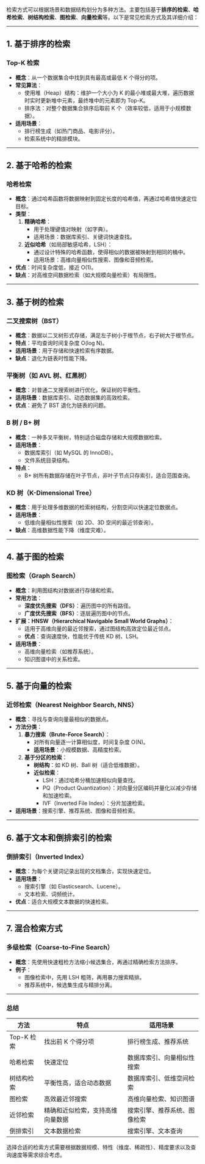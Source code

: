 检索方式可以根据场景和数据结构划分为多种方法。主要包括基于**排序的检索**、**哈希检索**、**树结构检索**、**图检索**、**向量检索**等。以下是常见检索方式及其详细介绍：

---

## 1. **基于排序的检索**
### Top-K 检索
- **概念**：从一个数据集合中找到具有最高或最低 K 个得分的项。
- **常见算法**：
  - 使用堆（Heap）结构：维护一个大小为 K 的最小堆或最大堆，遍历数据时实时更新堆中元素，最终堆中的元素即为 Top-K。
  - 排序法：对整个数据集合排序后取前 K 个（效率较低，适用于小规模数据）。
- **适用场景**：
  - 排行榜生成（如热门商品、电影评分）。
  - 检索系统中的精排模块。
  
---

## 2. **基于哈希的检索**
### 哈希检索
- **概念**：通过哈希函数将数据映射到固定长度的哈希值，再通过哈希值快速定位目标。
- **类型**：
  1. **精确哈希**：
     - 用于处理键值对映射（如字典）。
     - 适用场景：数据库索引、关键词快速查找。
  2. **近似哈希**（如局部敏感哈希，LSH）：
     - 通过设计特殊的哈希函数，使得相似的数据被映射到相同的桶中。
     - 适用场景：高维向量相似性搜索、图像和音频检索。
- **优点**：时间复杂度低，接近 O(1)。
- **缺点**：对高维空间数据检索（如大规模向量检索）有局限性。

---

## 3. **基于树的检索**
### 二叉搜索树（BST）
- **概念**：数据以二叉树形式存储，满足左子树小于根节点，右子树大于根节点。
- **特点**：平均查询时间复杂度 O(log N)。
- **适用场景**：用于存储和快速检索有序数据。
- **缺点**：退化为链表时性能下降。

### 平衡树（如 AVL 树、红黑树）
- **概念**：对普通二叉搜索树进行优化，保证树的平衡性。
- **适用场景**：数据库索引、动态数据集的高效检索。
- **优点**：避免了 BST 退化为链表的问题。

### B 树 / B+ 树
- **概念**：一种多叉平衡树，特别适合磁盘存储和大规模数据检索。
- **适用场景**：
  - 数据库索引（如 MySQL 的 InnoDB）。
  - 文件系统目录结构。
- **特点**：
  - B+ 树所有数据存储在叶子节点，非叶子节点只存索引，适合范围查询。

### KD 树（K-Dimensional Tree）
- **概念**：用于处理多维数据的检索树结构，分割空间以快速定位数据点。
- **适用场景**：
  - 低维向量相似性搜索（如 2D、3D 空间的最近邻查询）。
- **缺点**：高维数据性能下降（维度灾难）。

---

## 4. **基于图的检索**
### 图检索（Graph Search）
- **概念**：利用图结构对数据进行存储和检索。
- **常用方法**：
  - **深度优先搜索（DFS）**：遍历图中的所有路径。
  - **广度优先搜索（BFS）**：逐层遍历图中的节点。
- **扩展：HNSW（Hierarchical Navigable Small World Graphs）**：
  - 适用于高维向量的最近邻搜索，通过图结构高效定位最近邻点。
  - **优点**：查询速度快，性能优于传统 KD 树、LSH。
- **适用场景**：
  - 高维向量检索（如推荐系统）。
  - 知识图谱中的关系检索。

---

## 5. **基于向量的检索**
### 近邻检索（Nearest Neighbor Search, NNS）
- **概念**：寻找与查询向量最相似的数据点。
- **方法分类**：
  1. **暴力搜索（Brute-Force Search）**：
     - 对所有向量逐一计算相似度，时间复杂度 O(N)。
     - **适用场景**：小规模数据、高精度检索。
  2. **基于分区的检索**：
     - **树结构**：如 KD 树、Ball 树（适合低维数据）。
     - **近似检索**：
       - LSH：通过哈希分桶加速相似向量查找。
       - PQ（Product Quantization）：对向量分区编码并量化以减少存储和加速检索。
       - IVF（Inverted File Index）：分片加速检索。
- **适用场景**：搜索引擎、推荐系统、图像和音频检索。

---

## 6. **基于文本和倒排索引的检索**
### 倒排索引（Inverted Index）
- **概念**：为每个关键词记录出现的文档集合，实现快速定位。
- **适用场景**：
  - 搜索引擎（如 Elasticsearch、Lucene）。
  - 文本检索、词频统计。
- **优点**：适合大规模文本数据的快速检索。

---

## 7. **混合检索方式**
### 多级检索（Coarse-to-Fine Search）
- **概念**：先使用快速粗检方法缩小候选集合，再通过精确检索方法排序。
- **例子**：
  - 图像检索中，先用 LSH 粗筛，再用暴力搜索精排。
  - 推荐系统中，候选集生成与精排分离。

---

### 总结
| 方法              | 特点                             | 适用场景                         |
|-------------------|----------------------------------|----------------------------------|
| Top-K 检索        | 找出前 K 个得分项                | 排行榜生成、推荐系统             |
| 哈希检索          | 快速定位                         | 数据库索引、向量相似性搜索       |
| 树结构检索        | 平衡性高，适合动态数据            | 数据库索引、低维空间检索         |
| 图检索            | 高效最近邻搜索                   | 高维向量检索、知识图谱           |
| 近邻检索          | 精确和近似检索，支持高维向量数据  | 搜索引擎、推荐系统、图像检索     |
| 倒排索引          | 文本数据检索                     | 搜索引擎、文本查询               |

选择合适的检索方式需要根据数据规模、特性（维度、稀疏性）、精度要求以及查询速度等需求综合考虑。
